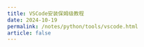 ```yaml
---
title: VSCode安装保姆级教程
date: 2024-10-19
permalink: /notes/python/tools/vscode.html
article: false
---
```

